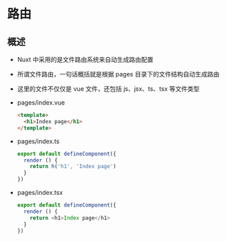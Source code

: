# 路由

## 概述

+ Nuxt 中采用的是文件路由系统来自动生成路由配置
+ 所谓文件路由，一句话概括就是根据 pages 目录下的文件结构自动生成路由
+ 这里的文件不仅仅是 vue 文件，还包括 js、jsx、ts、tsx 等文件类型

+ pages/index.vue

  ```html
  <template>
    <h1>Index page</h1>
  </template>
  ```

+ pages/index.ts

  ```js
  export default defineComponent({
    render () {
      return h('h1', 'Index page')
    }
  })
  ```

+ pages/index.tsx

  ```js
  export default defineComponent({
    render () {
      return <h1>Index page</h1>
    }
  })
  ```
